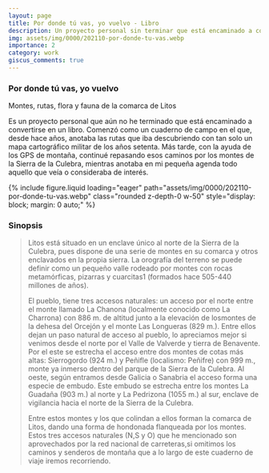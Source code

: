 ```yaml
---
layout: page
title: Por donde tú vas, yo vuelvo - Libro
description: Un proyecto personal sin terminar que está encaminado a convertirse en un libro. Un cuaderno de campo de montes, rutas de la zona más oriental de la Sierra de la Culebra
img: assets/img/0000/202110-por-donde-tu-vas.webp
importance: 2
category: work
giscus_comments: true
---
```


### Por donde tú vas, yo vuelvo
Montes, rutas, flora y fauna de la comarca de Litos

Es un proyecto personal que aún no he terminado que está encaminado a convertirse en un libro. Comenzó como un cuaderno de campo en el que, desde hace años, anotaba las rutas que iba descubriendo con tan solo un mapa cartográfico militar de los años setenta. Más tarde, con la ayuda de los GPS de montaña, continué repasando esos caminos por los montes de la Sierra de la Culebra, mientras anotaba en mi pequeña agenda todo aquello que veía o consideraba de interés.

<div class="text-center">
{% include figure.liquid loading="eager" path="assets/img/0000/202110-por-donde-tu-vas.webp" class="rounded z-depth-0 w-50" style="display: block; margin: 0 auto;" %}   
</div>

### Sinopsis
>Litos está situado en un enclave único al norte de la Sierra de la Culebra, pues dispone de una serie de montes en su comarca y otros enclavados en la propia sierra. La orografía del terreno
>se puede definir como un pequeño valle rodeado por montes con rocas metamórficas, pizarras y cuarcitas1 (formados hace 505-440 millones de años).
>
>El pueblo, tiene tres accesos naturales: un acceso por el norte entre el monte llamado La Chanona (localmente conocido como La Charrona) con 886 m. de altitud junto a la elevación de losmontes de la dehesa del Orcejón y el monte Las Longueras (829 m.). Entre ellos dejan un paso natural de acceso al pueblo, lo apreciamos mejor si venimos desde el norte por el Valle de Valverde y tierra de Benavente. Por el este se estrecha el acceso entre dos montes de cotas más altas: Sierrogordo (924 m.) y Peñifle (localismo: Peñifre) con 999 m., monte ya inmerso dentro del parque de la Sierra de la Culebra. Al oeste, según entramos desde Galicia o Sanabria el acceso forma una especie de embudo. Este embudo se estrecha entre los montes La Guadaña (903 m.) al norte y La Pedrizona (1055 m.) al sur, enclave de vigilancia hacia el norte de la Sierra de la Culebra.
>
>Entre estos montes y los que colindan a ellos forman la comarca de Litos, dando una forma de hondonada flanqueada por los montes. Estos tres accesos naturales (N,S y O) que he mencionado son aprovechados por la red nacional de carreteras,si omitimos los caminos y senderos de montaña que a lo largo de este cuaderno de viaje iremos recorriendo.
